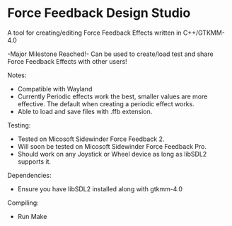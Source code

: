 # Force Feedback Design Studio
A tool for creating/editing Force Feedback Effects written in C++/GTKMM-4.0

-Major Milestone Reached!-
Can be used to create/load test and share Force Feedback Effects with other users!

Notes:
- Compatible with Wayland
- Currently Periodic effects work the best, smaller values are more effective. The default when creating a periodic effect works.
- Able to load and save files with .ffb extension. 

Testing:
- Tested on Micosoft Sidewinder Force Feedback 2.
- Will soon be tested on Micosoft Sidewinder Force Feedback Pro.
- Should work on any Joystick or Wheel device as long as libSDL2 supports it.

Dependencies:
- Ensure you have libSDL2 installed along with gtkmm-4.0

Compiling:
- Run Make
